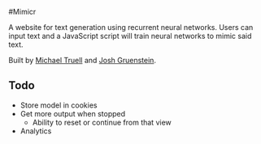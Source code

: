 #Mimicr

A website for text generation using recurrent neural networks.  Users can input text and a JavaScript script will train neural networks to mimic said text.

Built by [Michael Truell](https://github.com/truell20 "Michael Truell") and [Josh Gruenstein](https://github.com/joshuagruenstein "Josh Gruenstein").


## Todo

- Store model in cookies
- Get more output when stopped
	- Ability to reset or continue from that view
- Analytics
